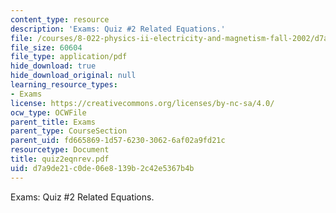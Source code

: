 ```yaml
---
content_type: resource
description: 'Exams: Quiz #2 Related Equations.'
file: /courses/8-022-physics-ii-electricity-and-magnetism-fall-2002/d7a9de21c0de06e8139b2c42e5367b4b_quiz2eqnrev.pdf
file_size: 60604
file_type: application/pdf
hide_download: true
hide_download_original: null
learning_resource_types:
- Exams
license: https://creativecommons.org/licenses/by-nc-sa/4.0/
ocw_type: OCWFile
parent_title: Exams
parent_type: CourseSection
parent_uid: fd665869-1d57-6230-3062-6af02a9fd21c
resourcetype: Document
title: quiz2eqnrev.pdf
uid: d7a9de21-c0de-06e8-139b-2c42e5367b4b
---
```

Exams: Quiz #2 Related Equations.
